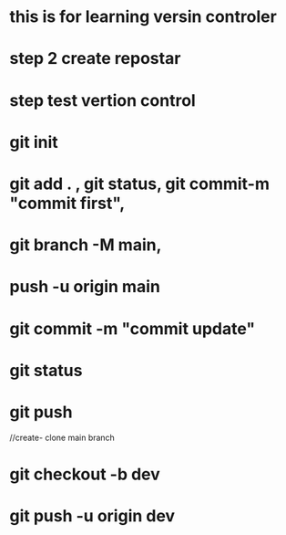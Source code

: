 # this is for learning versin controler
# step 2 create repostar
# step test vertion control
# git init 
# git add . , git status, git commit-m "commit first", 
# git branch -M main,
# push -u origin main

# git commit -m "commit update"
# git status
# git push

//create- clone main branch
# git checkout -b dev   
# git push -u origin dev